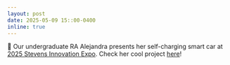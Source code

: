 ```yaml
---
layout: post
date: 2025-05-09 15::00-0400
inline: true
---
```


:bookmark: Our undergraduate RA Alejandra presents her self-charging smart car at [2025 Stevens Innovation Expo](https://www.stevens.edu/stevens-innovation-expo). Check her cool project [here](./projects/10_project/)!

